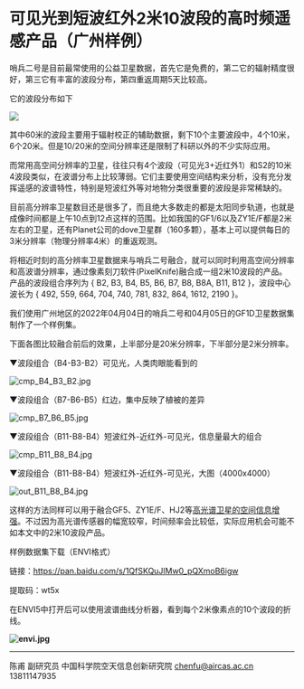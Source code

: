# 可见光到短波红外2米10波段的高时频遥感产品（广州样例）

哨兵二号是目前最常使用的公益卫星数据，首先它是免费的，第二它的辐射精度很好，第三它有丰富的波段分布，第四重返周期5天比较高。

它的波段分布如下

![](http://www.digital-geography.com/wp-content/uploads/2013/11/Sentinel2_bands.jpg)

其中60米的波段主要用于辐射校正的辅助数据，剩下10个主要波段中，4个10米，6个20米。但是10/20米的空间分辨率还是限制了科研以外的不少实际应用。

而常用高空间分辨率的卫星，往往只有4个波段（可见光3+近红外1）和S2的10米4波段类似，在波谱分布上比较薄弱。它们主要使用空间结构来分析，没有充分发挥遥感的波谱特性，特别是短波红外等对地物分类很重要的波段是非常稀缺的。

目前高分辨率卫星数目还是很多了，而且绝大多数走的都是太阳同步轨道，也就是成像时间都是上午10点到12点这样的范围。比如我国的GF1/6以及ZY1E/F都是2米左右的卫星，还有Planet公司的dove卫星群（160多颗），基本上可以提供每日的3米分辨率（物理分辨率4米）的重返观测。

将相近时刻的高分辨率卫星数据来与哨兵二号融合，就可以同时利用高空间分辨率和高波谱分辨率，通过像素刻刀软件(PixelKnife)融合成一组2米10波段的产品。产品的波段组合序列为 { B2, B3, B4, B5, B6, B7, B8, B8A, B11, B12 }，波段中心波长为 { 492, 559, 664, 704, 740, 781, 832, 864, 1612, 2190 }。

我们使用广州地区的2022年04月04日的哨兵二号和04月05日的GF1D卫星数据集制作了一个样例集。

下面各图比较融合前后的效果，上半部分是20米分辨率，下半部分是2米分辨率。

▼波段组合（B4-B3-B2）可见光，人类肉眼能看到的

![cmp_B4_B3_B2.jpg](https://s2.loli.net/2022/06/26/6Ijn7NLuKyeXJmi.jpg)

▼波段组合（B7-B6-B5）红边，集中反映了植被的差异

![cmp_B7_B6_B5.jpg](https://s2.loli.net/2022/06/26/GPreLMF9Hf2q5lk.jpg)

▼波段组合（B11-B8-B4）短波红外-近红外-可见光，信息量最大的组合

![cmp_B11_B8_B4.jpg](https://s2.loli.net/2022/06/26/GEzXW2PZJ4NgVub.jpg)

▼波段组合（B11-B8-B4）短波红外-近红外-可见光，大图（4000x4000）

![out_B11_B8_B4.jpg](https://s2.loli.net/2022/06/26/DSmo8pziFCOquTJ.jpg)



这样的方法同样可以用于融合GF5、ZY1E/F、HJ2等[高光谱卫星的空间信息增强](discuss_hsi_dove.html)。不过因为高光谱传感器的幅宽较窄，时间频率会比较低，实际应用机会可能不如本文中的2米10波段产品。



样例数据集下载（ENVI格式）

链接：https://pan.baidu.com/s/1QfSKQuJlMw0_pQXmoB6igw 

提取码：wt5x



在ENVI5中打开后可以使用波谱曲线分析器，看到每个2米像素点的10个波段的折线。



**![envi.jpg](https://s2.loli.net/2022/06/26/cxEor3KVOhYkBaH.jpg)**



---

陈甫 副研究员
中国科学院空天信息创新研究院
chenfu@aircas.ac.cn
13811147935